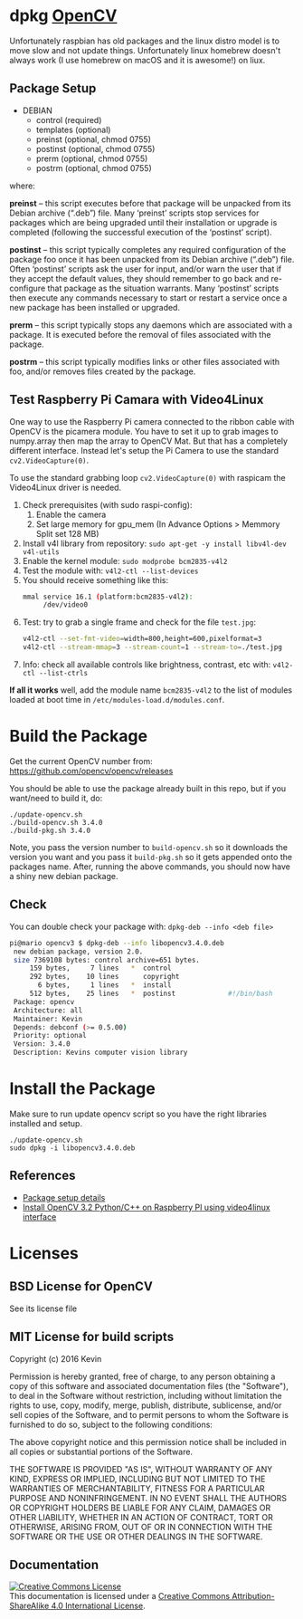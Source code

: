 # dpkg [OpenCV](https://github.com/opencv/opencv)

Unfortunately raspbian has old packages and the linux distro model is to move
slow and not update things. Unfortunately linux homebrew doesn't always work
(I use homebrew on macOS and it is awesome!) on liux.

## Package Setup

- DEBIAN
    - control (required)
    - templates (optional)
    - preinst (optional, chmod 0755)
    - postinst (optional, chmod 0755)
    - prerm (optional, chmod 0755)
    - postrm (optional, chmod 0755)

 where:

**preinst** – this script executes before that package will be unpacked from its Debian archive (“.deb”) file. Many ‘preinst’ scripts stop services for packages which are being upgraded until their installation or upgrade is completed (following the successful execution of the ‘postinst’ script).

**postinst** – this script typically completes any required configuration of the package foo once it has been unpacked from its Debian archive (“.deb”) file. Often ‘postinst’ scripts ask the user for input, and/or warn the user that if they accept the default values, they should remember to go back and re-configure that package as the situation warrants. Many ‘postinst’ scripts then execute any commands necessary to start or restart a service once a new package has been installed or upgraded.

**prerm** – this script typically stops any daemons which are associated with a package. It is executed before the removal of files associated with the package.

**postrm** – this script typically modifies links or other files associated with foo, and/or removes files created by the package.

## Test Raspberry Pi Camara with Video4Linux

One way to use the Raspberry Pi camera connected to the ribbon cable with OpenCV is the picamera module. You have to set it up to grab images to numpy.array then map the array to OpenCV Mat. But that has a completely different interface. Instead let's setup the Pi Camera to use the standard `cv2.VideoCapture(0)`.

To use the standard grabbing loop `cv2.VideoCapture(0)`  with raspicam the Video4Linux driver is needed.

1. Check prerequisites (with sudo raspi-config):
    1. Enable the camera
    1. Set large memory for gpu_mem (In Advance Options > Memmory Split set 128 MB)
1. Install v4l library from repository: `sudo apt-get -y install libv4l-dev v4l-utils`
1. Enable the kernel module: `sudo modprobe bcm2835-v4l2`
1. Test the module with: `v4l2-ctl --list-devices`
1. You should receive something like this:
	```bash
	mmal service 16.1 (platform:bcm2835-v4l2):
		 /dev/video0
	```
1. Test: try to grab a single frame and check for the file  `test.jpg`:
	```bash
	v4l2-ctl --set-fmt-video=width=800,height=600,pixelformat=3
	v4l2-ctl --stream-mmap=3 --stream-count=1 --stream-to=./test.jpg
	```
1. Info: check all available controls like brightness, contrast, etc with: `v4l2-ctl --list-ctrls`

**If all it works** well, add the module name `bcm2835-v4l2` to the list of modules 
loaded at boot time in `/etc/modules-load.d/modules.conf`.


# Build the Package

Get the current OpenCV number from: https://github.com/opencv/opencv/releases

You should be able to use the package already built in this
repo, but if you want/need to build it, do:

	./update-opencv.sh
	./build-opencv.sh 3.4.0
	./build-pkg.sh 3.4.0

Note, you pass the version number to `build-opencv.sh` so it downloads the version you want
and you pass it `build-pkg.sh` so it gets appended onto the packages name. After, running 
the above commands, you should now have a shiny new debian package.

## Check

You can double check your package with: `dpkg-deb --info <deb file>`

```bash
pi@mario opencv3 $ dpkg-deb --info libopencv3.4.0.deb
 new debian package, version 2.0.
 size 7369108 bytes: control archive=651 bytes.
     159 bytes,     7 lines   *  control              
     292 bytes,    10 lines      copyright            
       6 bytes,     1 lines   *  install              
     512 bytes,    25 lines   *  postinst             #!/bin/bash
 Package: opencv
 Architecture: all
 Maintainer: Kevin
 Depends: debconf (>= 0.5.00)
 Priority: optional
 Version: 3.4.0
 Description: Kevins computer vision library
 ```

# Install the Package

Make sure to run update opencv script so you have the right libraries installed and setup.

	./update-opencv.sh
	sudo dpkg -i libopencv3.4.0.deb

## References

- [Package setup details](https://www.leaseweb.com/labs/2013/06/creating-custom-debian-packages/)
- [Install OpenCV 3.2 Python/C++ on Raspberry PI using video4linux interface](http://pklab.net/index.php?lang=EN&id=392)

# Licenses

## BSD License for OpenCV

See its license file

## MIT License for build scripts

Copyright (c) 2016 Kevin

Permission is hereby granted, free of charge, to any person obtaining a copy
of this software and associated documentation files (the "Software"), to deal
in the Software without restriction, including without limitation the rights
to use, copy, modify, merge, publish, distribute, sublicense, and/or sell
copies of the Software, and to permit persons to whom the Software is
furnished to do so, subject to the following conditions:

The above copyright notice and this permission notice shall be included in all
copies or substantial portions of the Software.

THE SOFTWARE IS PROVIDED "AS IS", WITHOUT WARRANTY OF ANY KIND, EXPRESS OR
IMPLIED, INCLUDING BUT NOT LIMITED TO THE WARRANTIES OF MERCHANTABILITY,
FITNESS FOR A PARTICULAR PURPOSE AND NONINFRINGEMENT. IN NO EVENT SHALL THE
AUTHORS OR COPYRIGHT HOLDERS BE LIABLE FOR ANY CLAIM, DAMAGES OR OTHER
LIABILITY, WHETHER IN AN ACTION OF CONTRACT, TORT OR OTHERWISE, ARISING FROM,
OUT OF OR IN CONNECTION WITH THE SOFTWARE OR THE USE OR OTHER DEALINGS IN THE
SOFTWARE.

## Documentation

 <a rel="license" href="http://creativecommons.org/licenses/by-sa/4.0/"><img alt="Creative Commons License" style="border-width:0" src="https://i.creativecommons.org/l/by-sa/4.0/88x31.png" align="middle"/></a><br />This documentation is licensed under a <a rel="license" href="http://creativecommons.org/licenses/by-sa/4.0/">Creative Commons Attribution-ShareAlike 4.0 International License</a>.
